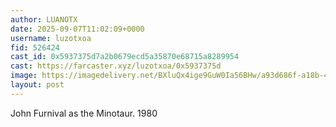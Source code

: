```yaml
---
author: LUANOTX
date: 2025-09-07T11:02:09+0000
username: luzotxoa
fid: 526424
cast_id: 0x5937375d7a2b0679ecd5a35870e68715a8289954
cast: https://farcaster.xyz/luzotxoa/0x5937375d
image: https://imagedelivery.net/BXluQx4ige9GuW0Ia56BHw/a93d686f-a18b-4f0e-61a7-8e6372cff200/original
layout: post
---
```

John Furnival as the Minotaur. 1980  

<img src='https://imagedelivery.net/BXluQx4ige9GuW0Ia56BHw/a93d686f-a18b-4f0e-61a7-8e6372cff200/original' alt='' referrerpolicy='no-referrer'/>
<img src='https://imagedelivery.net/BXluQx4ige9GuW0Ia56BHw/0dae8c88-e932-44a1-da4d-fea96a6ce700/original' alt='' referrerpolicy='no-referrer'/>